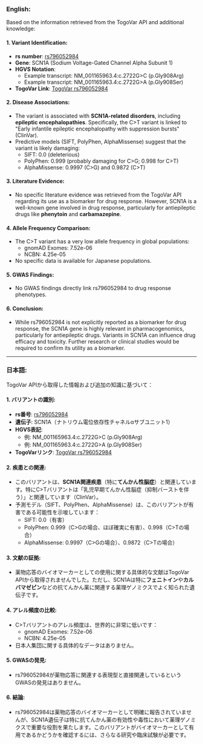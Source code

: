 ### English:
Based on the information retrieved from the TogoVar API and additional knowledge:

#### 1. **Variant Identification**:
   - **rs number**: [rs796052984](https://identifiers.org/dbsnp/rs796052984)
   - **Gene**: SCN1A (Sodium Voltage-Gated Channel Alpha Subunit 1)
   - **HGVS Notation**:
     - Example transcript: NM_001165963.4:c.2722G>C (p.Gly908Arg)
     - Example transcript: NM_001165963.4:c.2722G>A (p.Gly908Ser)
   - **TogoVar Link**: [TogoVar rs796052984](https://togovar.org/variant/rs796052984)

#### 2. **Disease Associations**:
   - The variant is associated with **SCN1A-related disorders**, including **epileptic encephalopathies**. Specifically, the C>T variant is linked to "Early infantile epileptic encephalopathy with suppression bursts" (ClinVar).
   - Predictive models (SIFT, PolyPhen, AlphaMissense) suggest that the variant is likely damaging:
     - SIFT: 0.0 (deleterious)
     - PolyPhen: 0.999 (probably damaging for C>G; 0.998 for C>T)
     - AlphaMissense: 0.9997 (C>G) and 0.9872 (C>T)

#### 3. **Literature Evidence**:
   - No specific literature evidence was retrieved from the TogoVar API regarding its use as a biomarker for drug response. However, SCN1A is a well-known gene involved in drug response, particularly for antiepileptic drugs like **phenytoin** and **carbamazepine**.

#### 4. **Allele Frequency Comparison**:
   - The C>T variant has a very low allele frequency in global populations:
     - gnomAD Exomes: 7.52e-06
     - NCBN: 4.25e-05
   - No specific data is available for Japanese populations.

#### 5. **GWAS Findings**:
   - No GWAS findings directly link rs796052984 to drug response phenotypes.

#### 6. **Conclusion**:
   - While rs796052984 is not explicitly reported as a biomarker for drug response, the SCN1A gene is highly relevant in pharmacogenomics, particularly for antiepileptic drugs. Variants in SCN1A can influence drug efficacy and toxicity. Further research or clinical studies would be required to confirm its utility as a biomarker.

---

### 日本語:
TogoVar APIから取得した情報および追加の知識に基づいて：

#### 1. **バリアントの識別**:
   - **rs番号**: [rs796052984](https://identifiers.org/dbsnp/rs796052984)
   - **遺伝子**: SCN1A（ナトリウム電位依存性チャネルαサブユニット1）
   - **HGVS表記**:
     - 例: NM_001165963.4:c.2722G>C (p.Gly908Arg)
     - 例: NM_001165963.4:c.2722G>A (p.Gly908Ser)
   - **TogoVarリンク**: [TogoVar rs796052984](https://togovar.org/variant/rs796052984)

#### 2. **疾患との関連**:
   - このバリアントは、**SCN1A関連疾患**（特に**てんかん性脳症**）と関連しています。特にC>Tバリアントは「乳児早期てんかん性脳症（抑制バーストを伴う）」と関連しています（ClinVar）。
   - 予測モデル（SIFT、PolyPhen、AlphaMissense）は、このバリアントが有害である可能性を示唆しています：
     - SIFT: 0.0（有害）
     - PolyPhen: 0.999（C>Gの場合、ほぼ確実に有害）、0.998（C>Tの場合）
     - AlphaMissense: 0.9997（C>Gの場合）、0.9872（C>Tの場合）

#### 3. **文献の証拠**:
   - 薬物応答のバイオマーカーとしての使用に関する具体的な文献はTogoVar APIから取得されませんでした。ただし、SCN1Aは特に**フェニトイン**や**カルバマゼピン**などの抗てんかん薬に関連する薬理ゲノミクスでよく知られた遺伝子です。

#### 4. **アレル頻度の比較**:
   - C>Tバリアントのアレル頻度は、世界的に非常に低いです：
     - gnomAD Exomes: 7.52e-06
     - NCBN: 4.25e-05
   - 日本人集団に関する具体的なデータはありません。

#### 5. **GWASの発見**:
   - rs796052984が薬物応答に関連する表現型と直接関連しているというGWASの発見はありません。

#### 6. **結論**:
   - rs796052984は薬物応答のバイオマーカーとして明確に報告されていませんが、SCN1A遺伝子は特に抗てんかん薬の有効性や毒性において薬理ゲノミクスで重要な役割を果たします。このバリアントがバイオマーカーとして有用であるかどうかを確認するには、さらなる研究や臨床試験が必要です。